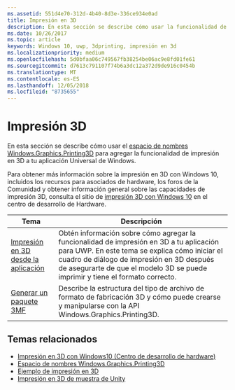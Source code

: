 ```yaml
---
ms.assetid: 551d4e70-312d-4b40-8d3e-336ce934e0ad
title: Impresión en 3D
description: En esta sección se describe cómo usar la funcionalidad de impresión en 3D en la aplicación universal de Windows.
ms.date: 10/26/2017
ms.topic: article
keywords: Windows 10, uwp, 3dprinting, impresión en 3d
ms.localizationpriority: medium
ms.openlocfilehash: 5d0bfaa06c749567fb38254be06ac9e8fd01fe61
ms.sourcegitcommit: d7613c791107f74b6a3dc12a372d9de916c0454b
ms.translationtype: MT
ms.contentlocale: es-ES
ms.lasthandoff: 12/05/2018
ms.locfileid: "8735655"
---
```

# <a name="3d-printing"></a>Impresión 3D


En esta sección se describe cómo usar el [espacio de nombres Windows.Graphics.Printing3D](https://msdn.microsoft.com/library/windows/apps/windows.graphics.printing3d.aspx) para agregar la funcionalidad de impresión en 3D a tu aplicación Universal de Windows.  

Para obtener más información sobre la impresión en 3D con Windows 10, incluidos los recursos para asociados de hardware, los foros de la Comunidad y obtener información general sobre las capacidades de impresión 3D, consulta el sitio de [impresión 3D con Windows 10](https://developer.microsoft.com/windows/hardware/3d-print-support-windows-10) en el centro de desarrollo de Hardware.

| Tema | Descripción |
|-------|-------------|
| [Impresión en 3D desde la aplicación](3d-print-from-app.md) | Obtén información sobre cómo agregar la funcionalidad de impresión en 3D a tu aplicación para UWP. En este tema se explica cómo iniciar el cuadro de diálogo de impresión en 3D después de asegurarte de que el modelo 3D se puede imprimir y tiene el formato correcto. |
| [Generar un paquete 3MF](generate-3mf.md) | Describe la estructura del tipo de archivo de formato de fabricación 3D y cómo puede crearse y manipularse con la API Windows.Graphics.Printing3D. |

## <a name="related-topics"></a>Temas relacionados

* [Impresión en 3D con Windows10 (Centro de desarrollo de hardware)](https://developer.microsoft.com/windows/hardware/3d-print-support-windows-10)
* [Espacio de nombres Windows.Graphics.Printing3D](https://msdn.microsoft.com/library/windows/apps/windows.graphics.printing3d.aspx)
* [Ejemplo de impresión en 3D](https://github.com/Microsoft/Windows-universal-samples/tree/master/Samples/3DPrinting)
* [Impresión en 3D de muestra de Unity](https://github.com/Microsoft/Windows-universal-samples/tree/master/Samples/3DPrintingFromUnity)

 
